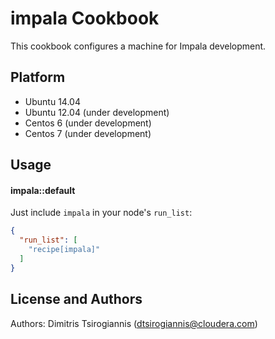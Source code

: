 impala Cookbook
===============
This cookbook configures a machine for Impala development. 

Platform
------------
* Ubuntu 14.04
* Ubuntu 12.04 (under development)
* Centos 6 (under development)
* Centos 7 (under development)

Usage
-----
#### impala::default

Just include `impala` in your node's `run_list`:

```json
{
  "run_list": [
    "recipe[impala]"
  ]
}
```

License and Authors
-------------------
Authors: Dimitris Tsirogiannis (dtsirogiannis@cloudera.com)
